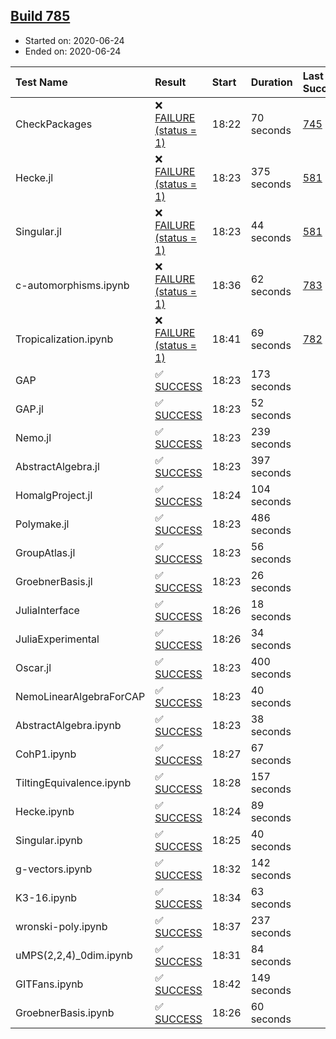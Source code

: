 ## [Build 785](https://oscarci.mathematik.uni-kl.de/job/oscar-julia-1.4/785/)

* Started on: 2020-06-24
* Ended on: 2020-06-24

| Test Name    | Result | Start | Duration | Last Success | First Failure |
|:-------------|:-------|:------|:---------|:-------------|:--------------|
| CheckPackages | ❌ [FAILURE (status = 1)](https://oscarci.mathematik.uni-kl.de/job/oscar-julia-1.4/785/artifact/logs/build-785/CheckPackages.log) | 18:22 | 70 seconds | [745](https://oscarci.mathematik.uni-kl.de/job/oscar-julia-1.4/745/) | [746](https://oscarci.mathematik.uni-kl.de/job/oscar-julia-1.4/746/) |
| Hecke.jl | ❌ [FAILURE (status = 1)](https://oscarci.mathematik.uni-kl.de/job/oscar-julia-1.4/785/artifact/logs/build-785/Hecke.jl.log) | 18:23 | 375 seconds | [581](https://oscarci.mathematik.uni-kl.de/job/oscar-julia-1.4/581/) | [582](https://oscarci.mathematik.uni-kl.de/job/oscar-julia-1.4/582/) |
| Singular.jl | ❌ [FAILURE (status = 1)](https://oscarci.mathematik.uni-kl.de/job/oscar-julia-1.4/785/artifact/logs/build-785/Singular.jl.log) | 18:23 | 44 seconds | [581](https://oscarci.mathematik.uni-kl.de/job/oscar-julia-1.4/581/) | [582](https://oscarci.mathematik.uni-kl.de/job/oscar-julia-1.4/582/) |
| c-automorphisms.ipynb | ❌ [FAILURE (status = 1)](https://oscarci.mathematik.uni-kl.de/job/oscar-julia-1.4/785/artifact/logs/build-785/c-automorphisms.ipynb.log) | 18:36 | 62 seconds | [783](https://oscarci.mathematik.uni-kl.de/job/oscar-julia-1.4/783/) | [784](https://oscarci.mathematik.uni-kl.de/job/oscar-julia-1.4/784/) |
| Tropicalization.ipynb | ❌ [FAILURE (status = 1)](https://oscarci.mathematik.uni-kl.de/job/oscar-julia-1.4/785/artifact/logs/build-785/Tropicalization.ipynb.log) | 18:41 | 69 seconds | [782](https://oscarci.mathematik.uni-kl.de/job/oscar-julia-1.4/782/) | [783](https://oscarci.mathematik.uni-kl.de/job/oscar-julia-1.4/783/) |
| GAP | ✅ [SUCCESS](https://oscarci.mathematik.uni-kl.de/job/oscar-julia-1.4/785/artifact/logs/build-785/GAP.log) | 18:23 | 173 seconds |  |  |
| GAP.jl | ✅ [SUCCESS](https://oscarci.mathematik.uni-kl.de/job/oscar-julia-1.4/785/artifact/logs/build-785/GAP.jl.log) | 18:23 | 52 seconds |  |  |
| Nemo.jl | ✅ [SUCCESS](https://oscarci.mathematik.uni-kl.de/job/oscar-julia-1.4/785/artifact/logs/build-785/Nemo.jl.log) | 18:23 | 239 seconds |  |  |
| AbstractAlgebra.jl | ✅ [SUCCESS](https://oscarci.mathematik.uni-kl.de/job/oscar-julia-1.4/785/artifact/logs/build-785/AbstractAlgebra.jl.log) | 18:23 | 397 seconds |  |  |
| HomalgProject.jl | ✅ [SUCCESS](https://oscarci.mathematik.uni-kl.de/job/oscar-julia-1.4/785/artifact/logs/build-785/HomalgProject.jl.log) | 18:24 | 104 seconds |  |  |
| Polymake.jl | ✅ [SUCCESS](https://oscarci.mathematik.uni-kl.de/job/oscar-julia-1.4/785/artifact/logs/build-785/Polymake.jl.log) | 18:23 | 486 seconds |  |  |
| GroupAtlas.jl | ✅ [SUCCESS](https://oscarci.mathematik.uni-kl.de/job/oscar-julia-1.4/785/artifact/logs/build-785/GroupAtlas.jl.log) | 18:23 | 56 seconds |  |  |
| GroebnerBasis.jl | ✅ [SUCCESS](https://oscarci.mathematik.uni-kl.de/job/oscar-julia-1.4/785/artifact/logs/build-785/GroebnerBasis.jl.log) | 18:23 | 26 seconds |  |  |
| JuliaInterface | ✅ [SUCCESS](https://oscarci.mathematik.uni-kl.de/job/oscar-julia-1.4/785/artifact/logs/build-785/JuliaInterface.log) | 18:26 | 18 seconds |  |  |
| JuliaExperimental | ✅ [SUCCESS](https://oscarci.mathematik.uni-kl.de/job/oscar-julia-1.4/785/artifact/logs/build-785/JuliaExperimental.log) | 18:26 | 34 seconds |  |  |
| Oscar.jl | ✅ [SUCCESS](https://oscarci.mathematik.uni-kl.de/job/oscar-julia-1.4/785/artifact/logs/build-785/Oscar.jl.log) | 18:23 | 400 seconds |  |  |
| NemoLinearAlgebraForCAP | ✅ [SUCCESS](https://oscarci.mathematik.uni-kl.de/job/oscar-julia-1.4/785/artifact/logs/build-785/NemoLinearAlgebraForCAP.log) | 18:23 | 40 seconds |  |  |
| AbstractAlgebra.ipynb | ✅ [SUCCESS](https://oscarci.mathematik.uni-kl.de/job/oscar-julia-1.4/785/artifact/logs/build-785/AbstractAlgebra.ipynb.log) | 18:23 | 38 seconds |  |  |
| CohP1.ipynb | ✅ [SUCCESS](https://oscarci.mathematik.uni-kl.de/job/oscar-julia-1.4/785/artifact/logs/build-785/CohP1.ipynb.log) | 18:27 | 67 seconds |  |  |
| TiltingEquivalence.ipynb | ✅ [SUCCESS](https://oscarci.mathematik.uni-kl.de/job/oscar-julia-1.4/785/artifact/logs/build-785/TiltingEquivalence.ipynb.log) | 18:28 | 157 seconds |  |  |
| Hecke.ipynb | ✅ [SUCCESS](https://oscarci.mathematik.uni-kl.de/job/oscar-julia-1.4/785/artifact/logs/build-785/Hecke.ipynb.log) | 18:24 | 89 seconds |  |  |
| Singular.ipynb | ✅ [SUCCESS](https://oscarci.mathematik.uni-kl.de/job/oscar-julia-1.4/785/artifact/logs/build-785/Singular.ipynb.log) | 18:25 | 40 seconds |  |  |
| g-vectors.ipynb | ✅ [SUCCESS](https://oscarci.mathematik.uni-kl.de/job/oscar-julia-1.4/785/artifact/logs/build-785/g-vectors.ipynb.log) | 18:32 | 142 seconds |  |  |
| K3-16.ipynb | ✅ [SUCCESS](https://oscarci.mathematik.uni-kl.de/job/oscar-julia-1.4/785/artifact/logs/build-785/K3-16.ipynb.log) | 18:34 | 63 seconds |  |  |
| wronski-poly.ipynb | ✅ [SUCCESS](https://oscarci.mathematik.uni-kl.de/job/oscar-julia-1.4/785/artifact/logs/build-785/wronski-poly.ipynb.log) | 18:37 | 237 seconds |  |  |
| uMPS(2,2,4)_0dim.ipynb | ✅ [SUCCESS](https://oscarci.mathematik.uni-kl.de/job/oscar-julia-1.4/785/artifact/logs/build-785/uMPS-2-2-4-_0dim.ipynb.log) | 18:31 | 84 seconds |  |  |
| GITFans.ipynb | ✅ [SUCCESS](https://oscarci.mathematik.uni-kl.de/job/oscar-julia-1.4/785/artifact/logs/build-785/GITFans.ipynb.log) | 18:42 | 149 seconds |  |  |
| GroebnerBasis.ipynb | ✅ [SUCCESS](https://oscarci.mathematik.uni-kl.de/job/oscar-julia-1.4/785/artifact/logs/build-785/GroebnerBasis.ipynb.log) | 18:26 | 60 seconds |  |  |
